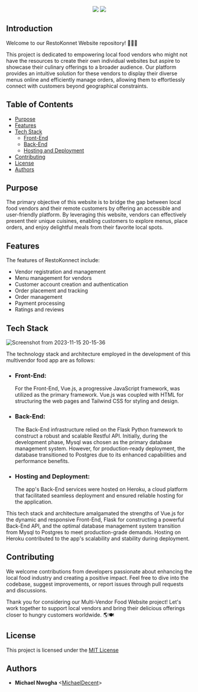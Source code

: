 <div align='center'>
  <img src="https://github.com/MichaelDecent/RestoKonnect/assets/111002205/80b84e46-f4ea-42e0-ac81-e8984e92120e">
  <img src="https://github.com/MichaelDecent/RestoKonnect/assets/111002205/f9239ef3-5ec3-49d5-aa2c-a7d34bf016d2">
  <br />
</div>

## Introduction
Welcome to our RestoKonnet Website repository! 🍔🌮🍕

This project is dedicated to empowering local food vendors who might not have the resources to create their own individual websites but aspire to showcase their culinary offerings to a broader audience. Our platform provides an intuitive solution for these vendors to display their diverse menus online and efficiently manage orders, allowing them to effortlessly connect with customers beyond geographical constraints.

## Table of Contents
- [Purpose](#purpose)
- [Features](#features)
- [Tech Stack](#tech-stack)
  - [Front-End](#front-end)
  - [Back-End](#back-end)
  - [Hosting and Deployment](#hosting-and-deployment)
- [Contributing](#contributing)
- [License](#license)
- [Authors](#authors)

## Purpose
The primary objective of this website is to bridge the gap between local food vendors and their remote customers by offering an accessible and user-friendly platform. By leveraging this website, vendors can effectively present their unique cuisines, enabling customers to explore menus, place orders, and enjoy delightful meals from their favorite local spots.

## Features

The features of RestoKonnect include:

- Vendor registration and management
- Menu management for vendors
- Customer account creation and authentication
- Order placement and tracking
- Order management
- Payment processing
- Ratings and reviews

## Tech Stack
![Screenshot from 2023-11-15 20-15-36](https://github.com/MichaelDecent/RestoKonnect/assets/111002205/cd0647d8-22fc-4853-b529-1a34baca9a63)

The technology stack and architecture employed in the development of this multivendor food app are as follows:

* ### Front-End:

  For the Front-End, Vue.js, a progressive JavaScript framework, was utilized as the primary framework. Vue.js was coupled with HTML for structuring the web pages and Tailwind CSS for styling and design.

* ### Back-End:

  The Back-End infrastructure relied on the Flask Python framework to construct a robust and scalable Restful API. Initially, during the development phase, Mysql was chosen as the primary database management system. However, for production-ready deployment, the database transitioned to Postgres due to its enhanced capabilities and performance benefits.

* ### Hosting and Deployment:

  The app's Back-End services were hosted on Heroku, a cloud platform that facilitated seamless deployment and ensured reliable hosting for the application.

This tech stack and architecture amalgamated the strengths of Vue.js for the dynamic and responsive Front-End, Flask for constructing a powerful Back-End API, and the optimal database management system transition from Mysql to Postgres to meet production-grade demands. Hosting on Heroku contributed to the app's scalability and stability during deployment.

## Contributing

We welcome contributions from developers passionate about enhancing the local food industry and creating a positive impact. Feel free to dive into the codebase, suggest improvements, or report issues through pull requests and discussions.

Thank you for considering our Multi-Vendor Food Website project! Let's work together to support local vendors and bring their delicious offerings closer to hungry customers worldwide. 🌎🍽️

## License

This project is licensed under the [MIT License](https://github.com/MichaelDecent/RestoKonnect/blob/main/LICENSE)

## Authors
- **Michael Nwogha** <[MichaelDecent](https://github.com/MichaelDecent)>
